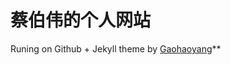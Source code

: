 # 蔡伯伟的个人网站

Runing on Github + Jekyll theme by [Gaohaoyang](https://github.com/Gaohaoyang/gaohaoyang.github.io)**

